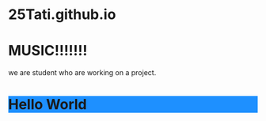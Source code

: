 # 25Tati.github.io

<!DOCTYPE html>
<html>
<head>
<title>Page Title</title>
</head>
<body>

<h1>MUSIC!!!!!!!</h1>
<p>we are student who are working on a project.</p>
<h1 style="background-color:DodgerBlue;">Hello World</h1> 
